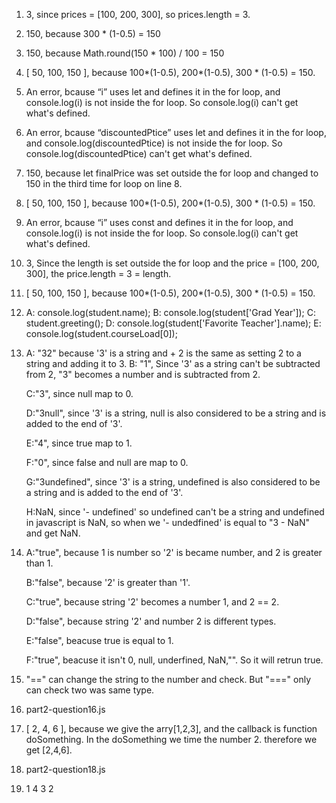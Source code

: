 1. 3, since prices = [100, 200, 300], so prices.length = 3.
2. 150, because 300 * (1-0.5) = 150
3. 150, because Math.round(150 * 100) / 100 = 150
4. [ 50, 100, 150 ], because 100*(1-0.5), 200*(1-0.5), 300 * (1-0.5) = 150.
5. An error, bcause “i” uses let and defines it in the for loop, and console.log(i) is not inside the for loop. So console.log(i) can't get what's defined.
6. An error, bcause “discountedPtice” uses let and defines it in the for loop, and console.log(discountedPtice) is not inside the for loop. So console.log(discountedPtice) can't get what's defined.
7. 150, because let finalPrice was set outside the for loop and changed to 150 in the third time for loop on line 8.
8. [ 50, 100, 150 ], because 100*(1-0.5), 200*(1-0.5), 300 * (1-0.5) = 150.
9.  An error, bcause “i” uses const and defines it in the for loop, and console.log(i) is not inside the for loop. So console.log(i) can't get what's defined.
10. 3, Since the length is set outside the for loop and the price = [100, 200, 300], the price.length = 3 = length.
11. [ 50, 100, 150 ], because 100*(1-0.5), 200*(1-0.5), 300 * (1-0.5) = 150.
12. A: console.log(student.name);
    B: console.log(student['Grad Year']);
    C: student.greeting();
    D: console.log(student['Favorite Teacher'].name);
    E: console.log(student.courseLoad[0]);
13. A: "32" because '3' is a string and + 2 is the same as setting 2 to a string and adding it to 3.
    B: "1", Since '3' as a string can't be subtracted from 2, "3" becomes a number and is subtracted from 2.

    C:"3", since null map to 0.

    D:"3null", since '3' is a string, null is also considered to be a string and is added to the end of '3'.

    E:"4", since true map to 1.

    F:"0", since false and null are map to 0.

    G:"3undefined", since '3' is a string, undefined is also considered to be a string and is added to the end of '3'.

    H:NaN, since '- undefined' so undefined can't be a string and undefined in javascript is NaN, so when we '- undedfined' is equal to "3 - NaN" and get NaN.

14. A:"true", because 1 is number  so '2' is became number, and 2 is greater than 1.
    
    B:"false", because '2' is greater than '1'.

    C:"true", because string '2' becomes a number 1, and 2 == 2.

    D:"false", because string '2' and number 2 is different types.

    E:"false", beacuse true is equal to 1.

    F:"true", beacuse it isn't 0, null, underfined, NaN,"". So it will retrun true.
15. "==" can change the string to the number and check. But "===" only can check two was same type.
16. part2-question16.js
17. [ 2, 4, 6 ], because we give the arry[1,2,3], and the callback is function doSomething. In the doSomething we time the number 2. therefore we get [2,4,6].
18. part2-question18.js
19. 1
    4
    3
    2